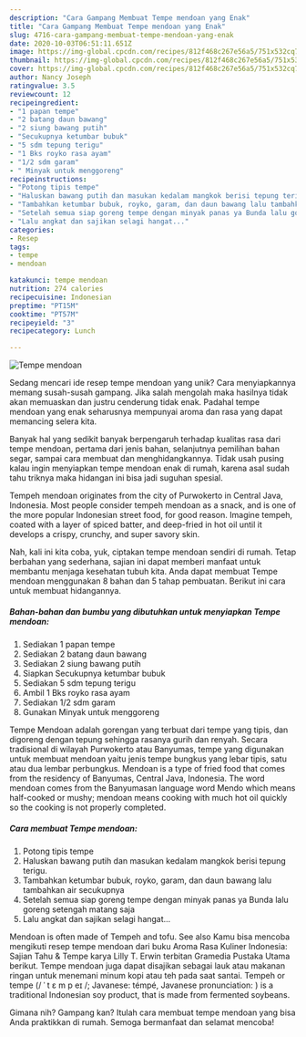```yaml
---
description: "Cara Gampang Membuat Tempe mendoan yang Enak"
title: "Cara Gampang Membuat Tempe mendoan yang Enak"
slug: 4716-cara-gampang-membuat-tempe-mendoan-yang-enak
date: 2020-10-03T06:51:11.651Z
image: https://img-global.cpcdn.com/recipes/812f468c267e56a5/751x532cq70/tempe-mendoan-foto-resep-utama.jpg
thumbnail: https://img-global.cpcdn.com/recipes/812f468c267e56a5/751x532cq70/tempe-mendoan-foto-resep-utama.jpg
cover: https://img-global.cpcdn.com/recipes/812f468c267e56a5/751x532cq70/tempe-mendoan-foto-resep-utama.jpg
author: Nancy Joseph
ratingvalue: 3.5
reviewcount: 12
recipeingredient:
- "1 papan tempe"
- "2 batang daun bawang"
- "2 siung bawang putih"
- "Secukupnya ketumbar bubuk"
- "5 sdm tepung terigu"
- "1 Bks royko rasa ayam"
- "1/2 sdm garam"
- " Minyak untuk menggoreng"
recipeinstructions:
- "Potong tipis tempe"
- "Haluskan bawang putih dan masukan kedalam mangkok berisi tepung terigu."
- "Tambahkan ketumbar bubuk, royko, garam, dan daun bawang lalu tambahkan air secukupnya"
- "Setelah semua siap goreng tempe dengan minyak panas ya Bunda lalu goreng setengah matang saja"
- "Lalu angkat dan sajikan selagi hangat..."
categories:
- Resep
tags:
- tempe
- mendoan

katakunci: tempe mendoan 
nutrition: 274 calories
recipecuisine: Indonesian
preptime: "PT15M"
cooktime: "PT57M"
recipeyield: "3"
recipecategory: Lunch

---
```



![Tempe mendoan](https://img-global.cpcdn.com/recipes/812f468c267e56a5/751x532cq70/tempe-mendoan-foto-resep-utama.jpg)

Sedang mencari ide resep tempe mendoan yang unik? Cara menyiapkannya memang susah-susah gampang. Jika salah mengolah maka hasilnya tidak akan memuaskan dan justru cenderung tidak enak. Padahal tempe mendoan yang enak seharusnya mempunyai aroma dan rasa yang dapat memancing selera kita.

Banyak hal yang sedikit banyak berpengaruh terhadap kualitas rasa dari tempe mendoan, pertama dari jenis bahan, selanjutnya pemilihan bahan segar, sampai cara membuat dan menghidangkannya. Tidak usah pusing kalau ingin menyiapkan tempe mendoan enak di rumah, karena asal sudah tahu triknya maka hidangan ini bisa jadi suguhan spesial.

Tempeh mendoan originates from the city of Purwokerto in Central Java, Indonesia. Most people consider tempeh mendoan as a snack, and is one of the more popular Indonesian street food, for good reason. Imagine tempeh, coated with a layer of spiced batter, and deep-fried in hot oil until it develops a crispy, crunchy, and super savory skin.


Nah, kali ini kita coba, yuk, ciptakan tempe mendoan sendiri di rumah. Tetap berbahan yang sederhana, sajian ini dapat memberi manfaat untuk membantu menjaga kesehatan tubuh kita. Anda dapat membuat Tempe mendoan menggunakan 8 bahan dan 5 tahap pembuatan. Berikut ini cara untuk membuat hidangannya.

<!--inarticleads1-->

##### Bahan-bahan dan bumbu yang dibutuhkan untuk menyiapkan Tempe mendoan:

1. Sediakan 1 papan tempe
1. Sediakan 2 batang daun bawang
1. Sediakan 2 siung bawang putih
1. Siapkan Secukupnya ketumbar bubuk
1. Sediakan 5 sdm tepung terigu
1. Ambil 1 Bks royko rasa ayam
1. Sediakan 1/2 sdm garam
1. Gunakan  Minyak untuk menggoreng


Tempe Mendoan adalah gorengan yang terbuat dari tempe yang tipis, dan digoreng dengan tepung sehingga rasanya gurih dan renyah. Secara tradisional di wilayah Purwokerto atau Banyumas, tempe yang digunakan untuk membuat mendoan yaitu jenis tempe bungkus yang lebar tipis, satu atau dua lembar perbungkus. Mendoan is a type of fried food that comes from the residency of Banyumas, Central Java, Indonesia. The word mendoan comes from the Banyumasan language word Mendo which means half-cooked or mushy; mendoan means cooking with much hot oil quickly so the cooking is not properly completed. 

<!--inarticleads2-->

##### Cara membuat Tempe mendoan:

1. Potong tipis tempe
1. Haluskan bawang putih dan masukan kedalam mangkok berisi tepung terigu.
1. Tambahkan ketumbar bubuk, royko, garam, dan daun bawang lalu tambahkan air secukupnya
1. Setelah semua siap goreng tempe dengan minyak panas ya Bunda lalu goreng setengah matang saja
1. Lalu angkat dan sajikan selagi hangat...


Mendoan is often made of Tempeh and tofu. See also Kamu bisa mencoba mengikuti resep tempe mendoan dari buku Aroma Rasa Kuliner Indonesia: Sajian Tahu &amp; Tempe karya Lilly T. Erwin terbitan Gramedia Pustaka Utama berikut. Tempe mendoan juga dapat disajikan sebagai lauk atau makanan ringan untuk menemani minum kopi atau teh pada saat santai. Tempeh or tempe (/ ˈ t ɛ m p eɪ /; Javanese: témpé, Javanese pronunciation: ) is a traditional Indonesian soy product, that is made from fermented soybeans. 

Gimana nih? Gampang kan? Itulah cara membuat tempe mendoan yang bisa Anda praktikkan di rumah. Semoga bermanfaat dan selamat mencoba!

